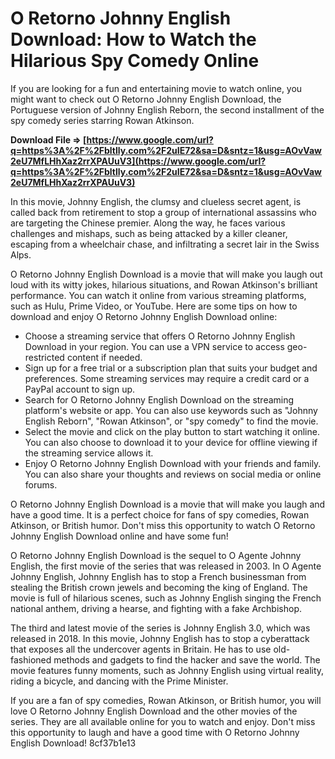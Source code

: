 # O Retorno Johnny English Download: How to Watch the Hilarious Spy Comedy Online
  
If you are looking for a fun and entertaining movie to watch online, you might want to check out O Retorno Johnny English Download, the Portuguese version of Johnny English Reborn, the second installment of the spy comedy series starring Rowan Atkinson.
 
**Download File ⇒ [https://www.google.com/url?q=https%3A%2F%2Fbltlly.com%2F2uIE72&sa=D&sntz=1&usg=AOvVaw2eU7MfLHhXaz2rrXPAUuV3](https://www.google.com/url?q=https%3A%2F%2Fbltlly.com%2F2uIE72&sa=D&sntz=1&usg=AOvVaw2eU7MfLHhXaz2rrXPAUuV3)**


  
In this movie, Johnny English, the clumsy and clueless secret agent, is called back from retirement to stop a group of international assassins who are targeting the Chinese premier. Along the way, he faces various challenges and mishaps, such as being attacked by a killer cleaner, escaping from a wheelchair chase, and infiltrating a secret lair in the Swiss Alps.
  
O Retorno Johnny English Download is a movie that will make you laugh out loud with its witty jokes, hilarious situations, and Rowan Atkinson's brilliant performance. You can watch it online from various streaming platforms, such as Hulu, Prime Video, or YouTube. Here are some tips on how to download and enjoy O Retorno Johnny English Download online:
  
- Choose a streaming service that offers O Retorno Johnny English Download in your region. You can use a VPN service to access geo-restricted content if needed.
- Sign up for a free trial or a subscription plan that suits your budget and preferences. Some streaming services may require a credit card or a PayPal account to sign up.
- Search for O Retorno Johnny English Download on the streaming platform's website or app. You can also use keywords such as "Johnny English Reborn", "Rowan Atkinson", or "spy comedy" to find the movie.
- Select the movie and click on the play button to start watching it online. You can also choose to download it to your device for offline viewing if the streaming service allows it.
- Enjoy O Retorno Johnny English Download with your friends and family. You can also share your thoughts and reviews on social media or online forums.

O Retorno Johnny English Download is a movie that will make you laugh and have a good time. It is a perfect choice for fans of spy comedies, Rowan Atkinson, or British humor. Don't miss this opportunity to watch O Retorno Johnny English Download online and have some fun!
  
O Retorno Johnny English Download is the sequel to O Agente Johnny English, the first movie of the series that was released in 2003. In O Agente Johnny English, Johnny English has to stop a French businessman from stealing the British crown jewels and becoming the king of England. The movie is full of hilarious scenes, such as Johnny English singing the French national anthem, driving a hearse, and fighting with a fake Archbishop.
  
The third and latest movie of the series is Johnny English 3.0, which was released in 2018. In this movie, Johnny English has to stop a cyberattack that exposes all the undercover agents in Britain. He has to use old-fashioned methods and gadgets to find the hacker and save the world. The movie features funny moments, such as Johnny English using virtual reality, riding a bicycle, and dancing with the Prime Minister.
  
If you are a fan of spy comedies, Rowan Atkinson, or British humor, you will love O Retorno Johnny English Download and the other movies of the series. They are all available online for you to watch and enjoy. Don't miss this opportunity to laugh and have a good time with O Retorno Johnny English Download!
 8cf37b1e13
 
